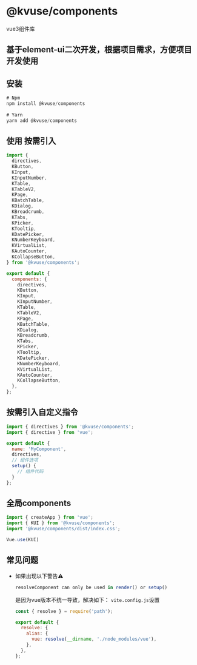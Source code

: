 
# @kvuse/components

vue3组件库

## 基于element-ui二次开发，根据项目需求，方便项目开发使用

## 安装

```js
# Npm  
npm install @kvuse/components
 
# Yarn  
yarn add @kvuse/components
```

## 使用 按需引入

```js
import {
  directives,
  KButton,
  KInput,
  KInputNumber,
  KTable,
  KTableV2,
  KPage,
  KBatchTable,
  KDialog,
  KBreadcrumb,
  KTabs,
  KPicker,
  KTooltip,
  KDatePicker,
  KNumberKeyboard,
  KVirtualList,
  KAutoCounter,
  KCollapseButton,
} from '@kvuse/components';

export default {
  components: {
    directives,
    KButton,
    KInput,
    KInputNumber,
    KTable,
    KTableV2,
    KPage,
    KBatchTable,
    KDialog,
    KBreadcrumb,
    KTabs,
    KPicker,
    KTooltip,
    KDatePicker,
    KNumberKeyboard,
    KVirtualList,
    KAutoCounter,
    KCollapseButton,
  },
};
```

## 按需引入自定义指令

```js
import { directives } from '@kvuse/components';
import { directive } from 'vue';

export default {
  name: 'MyComponent',
  directives,
  // 组件选项
  setup() {
    // 组件代码
  }
};

```

## 全局components

```js
import { createApp } from 'vue';
import { KUI } from '@kvuse/components';
import '@kvuse/components/dist/index.css';

Vue.use(KUI)
```

## 常见问题

- 如果出现以下警告⚠️

  ```js
  resolveComponent can only be used in render() or setup()
  ```

  是因为vue版本不统一导致，解决如下：
  `vite.config.js`设置
  
  ```js
  const { resolve } = require('path');

  export default {
    resolve: {
      alias: {
        vue: resolve(__dirname, './node_modules/vue'),
      },
    },
  };
  ```
